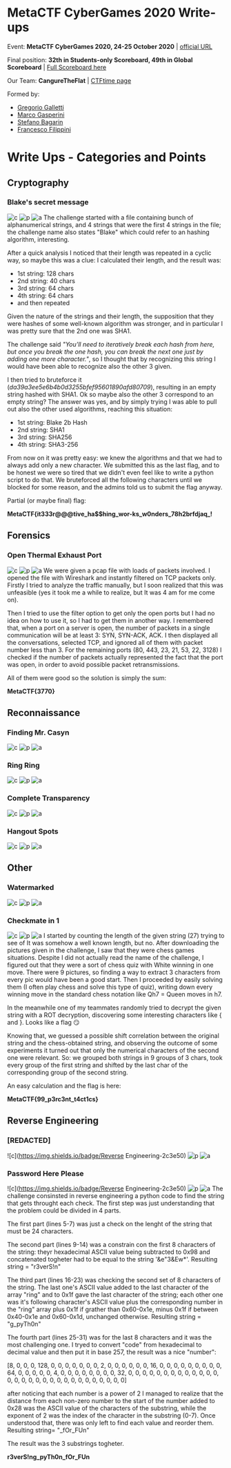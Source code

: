 # MetaCTF CyberGames 2020 Write-ups
Event: **MetaCTF CyberGames 2020, 24-25 October 2020** | [official URL](https://metactf.com/cybergames)

Final position: **32th in Students-only Scoreboard, 49th in Global Scoreboard** | [Full Scoreboard here](https://ctftime.org/event/1106)

Our Team: **CangureTheFlat** | [CTFtime page](https://ctftime.org/team/137370)

Formed by: 
* [Gregorio Galletti](https://github.com/gregalletti)
* [Marco Gasperini](https://github.com/marcuz1996)
* [Stefano Bagarin](https://github.com/stepolimi)
* [Francesco Filippini](https://github.com/filippinifra)

# Write Ups - Categories and Points
## Cryptography

### Blake's secret message
![c](https://img.shields.io/badge/Cryptography-orange) ![p](https://img.shields.io/badge/Points-350-success) ![a](https://img.shields.io/badge/author-grigg0swagg0-lightgrey)
The challenge started with a file containing bunch of alphanumerical strings, and 4 strings that were the first 4 strings in the file; the challenge name also states "Blake" which could refer to an hashing algorithm, interesting.

After a quick analysis I noticed that their length was repeated in a cyclic way, so maybe this was a clue: I calculated their length, and the result was:
* 1st string: 128 chars
* 2nd string: 40 chars
* 3rd string: 64 chars
* 4th string: 64 chars
* and then repeated  

Given the nature of the strings and their length, the supposition that they were hashes of some well-known algorithm was stronger, and in particular I was pretty sure that the 2nd one was SHA1.

The challenge said *"You'll need to iteratively break each hash from here, but once you break the one hash, you can break the next one just by adding one more character."*, so I thought that by recognizing this string I would have been able to recognize also the other 3 given.

I then tried to bruteforce it (*da39a3ee5e6b4b0d3255bfef95601890afd80709*), resulting in an empty string hashed with SHA1. Ok so maybe also the other 3 correspond to an empty string? 
The answer was yes, and by simply trying I was able to pull out also the other used algorithms, reaching this situation:
* 1st string: Blake 2b Hash
* 2nd string: SHA1
* 3rd string: SHA256
* 4th string: SHA3-256

From now on it was pretty easy: we knew the algorithms and that we had to always add only a new character.
We submitted this as the last flag, and to be honest we were so tired that we didn't even feel like to write a python script to do that. We bruteforced all the following characters until we blocked for some reason, and the admins told us to submit the flag anyway. 

Partial (or maybe final) flag: 

**MetaCTF{it333r@@@tive_ha$$hing_wor-ks_w0nders_78h2brfdjaq_!**

## Forensics
### Open Thermal Exhaust Port
![c](https://img.shields.io/badge/Forensics-ff69b4) ![p](https://img.shields.io/badge/Points-275-success) ![a](https://img.shields.io/badge/author-grigg0swagg0-lightgrey)
We were given a pcap file with loads of packets involved. I opened the file with Wireshark and instantly filtered on TCP packets only. 
Firstly I tried to analyze the traffic manually, but I soon realized that this was unfeasible (yes it took me a while to realize, but It was 4 am for me come on).

Then I tried to use the filter option to get only the open ports but I had no idea on how to use it, so I had to get them in another way. I remembered that, when a port on a server is open, the number of packets in a single communication will be at least 3: SYN, SYN-ACK, ACK.
I then displayed all the conversations, selected TCP, and ignored all of them with packet number less than 3. For the remaining ports (80, 443, 23, 21, 53, 22, 3128) I checked if the number of packets actually represented the fact that the port was open, in order to avoid possible packet retransmissions.

All of them were good so the solution is simply the sum: 

**MetaCTF{3770}**

## Reconnaissance
### Finding Mr. Casyn
![c](https://img.shields.io/badge/Reconnaissance-blue) ![p](https://img.shields.io/badge/Points-275-success) ![a](https://img.shields.io/badge/author-grigg0swagg0-lightgrey)

### Ring Ring
![c](https://img.shields.io/badge/Reconnaissance-blue) ![p](https://img.shields.io/badge/Points-325-success) ![a](https://img.shields.io/badge/author-grigg0swagg0-lightgrey)

### Complete Transparency
![c](https://img.shields.io/badge/Reconnaissance-blue) ![p](https://img.shields.io/badge/Points-325-success) ![a](https://img.shields.io/badge/author-grigg0swagg0-lightgrey)

### Hangout Spots
![c](https://img.shields.io/badge/Reconnaissance-blue) ![p](https://img.shields.io/badge/Points-525-success) ![a](https://img.shields.io/badge/author-grigg0swagg0-lightgrey)

## Other
### Watermarked
![c](https://img.shields.io/badge/Other-18bc9c) ![p](https://img.shields.io/badge/Points-250-success) ![a](https://img.shields.io/badge/author-grigg0swagg0-lightgrey)

### Checkmate in 1
![c](https://img.shields.io/badge/Other-18bc9c) ![p](https://img.shields.io/badge/Points-350-success) ![a](https://img.shields.io/badge/author-grigg0swagg0-lightgrey)
I started by counting the length of the given string (27) trying to see of It was somehow a well known length, but no. After downloading the pictures given in the challenge, I saw that they were chess games situations. Despite I did not actually read the name of the challenge, I figured out that they were a sort of chess quiz with White winning in one move.
There were 9 pictures, so finding a way to extract 3 characters from every pic would have been a good start.
Then I proceeded by easily solving them (I often play chess and solve this type of quiz), writing down every winning move in the standard chess notation like Qh7 = Queen moves in h7.

In the meanwhile one of my teammates randomly tried to decrypt the given string with a ROT decryption, discovering some interesting characters like { and }. Looks like a flag :smirk:

Knowing that, we guessed a possible shift correlation between the original string and the chess-obtained string, and observing the outcome of some experiments it turned out that only the numerical characters of the second one were relevant.
So: we grouped both strings in 9 groups of 3 chars, took every group of the first string and shifted by the last char of the corresponding group of the second string.

An easy calculation and the flag is here: 

**MetaCTF{99_p3rc3nt_t4ct1cs}**

## Reverse Engineering
### [REDACTED]
![c](https://img.shields.io/badge/Reverse Engineering-2c3e50) ![p](https://img.shields.io/badge/Points-225-success) ![a](https://img.shields.io/badge/author-grigg0swagg0-lightgrey)

### Password Here Please
![c](https://img.shields.io/badge/Reverse Engineering-2c3e50) ![p](https://img.shields.io/badge/Points-325-success) ![a](https://img.shields.io/badge/author-b4g4-lightgrey)
The challenge consinsted in reverse engineering a python code to find the string that gets throught each check. The first step was just understanding that the problem could be divided in 4 parts.

The first part (lines 5-7) was just a check on the lenght of the string that must be 24 characters. 

The second part (lines 9-14) was a constrain con the first 8 characters of the string: theyr hexadecimal ASCII value being subtracted to 0x98 and concatenated togheter had to be equal to the string '&e"3&Ew*'.
	Resulting string = "r3verS!n"

The third part (lines 16-23) was checking the second set of 8 characters of the string. The last one's ASCII value added to the last character of the array "ring" and to 0x1f gave the last character of the string; each other one was it's following character's ASCII value plus the corresponding number in the "ring" array plus 0x1f if grather than 0x60-0x1e, minus 0x1f if between 0x40-0x1e and 0x60-0x1d, unchanged otherwise.
	Resulting string = "g_pyTh0n"

The fourth part (lines 25-31) was for the last 8 characters and it was the most challenging one. I tryed to convert "code" from hexadecimal to decimal value and then put it in base 257, the result was a nice "number":

[8, 0, 0, 0, 128, 0, 0, 0, 0, 0, 0, 0, 2, 0, 0, 0, 0, 0, 0, 16, 0, 0, 0, 0, 0, 0, 0, 0, 0, 64, 0, 0, 0, 0, 0, 4, 0, 0, 0, 0, 0, 0, 0, 0, 32, 0, 0, 0, 0, 0, 0, 0, 0, 0, 0, 0, 0, 0, 0, 0, 0, 0, 0, 0, 0, 0, 0, 0, 0, 0, 0, 0, 0, 0, 0]

after noticing that each number is a power of 2 I managed to realize that the distance from each non-zero number to the start of the number added to 0x28 was the ASCII value of the characters of the substring, while the exponent of 2 was the index of the character in the substring (0-7).
Once understood that, there was only left to find each value and reorder them.
	Resulting string= "_fOr_FUn"


The result was the 3 substrings togheter.

**r3verS!ng_pyTh0n_fOr_FUn**

